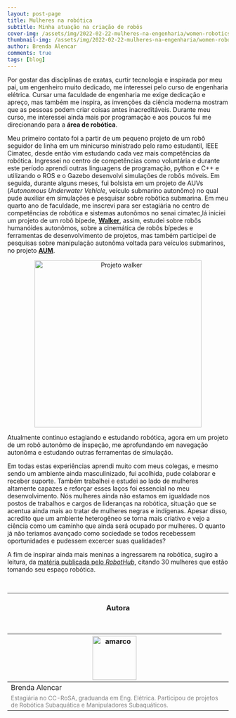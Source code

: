 ```yaml
---
layout: post-page
title: Mulheres na robótica 
subtitle: Minha atuação na criação de robôs
cover-img: /assets/img/2022-02-22-mulheres-na-engenharia/women-robotics.jpg
thumbnail-img: /assets/img/2022-02-22-mulheres-na-engenharia/women-robotics.jpg
author: Brenda Alencar
comments: true
tags: [blog]
---
```


Por gostar das disciplinas de exatas, curtir tecnologia e inspirada por meu pai, um engenheiro muito dedicado, me interessei pelo curso de engenharia elétrica. Cursar uma faculdade de engenharia me exige dedicação e apreço, mas também me inspira, as invenções da ciência moderna mostram que as pessoas podem criar coisas antes inacreditáveis. Durante meu curso, me interessei ainda mais por programação e aos poucos fui me direcionando para a **área de robótica**. 

Meu primeiro contato foi a partir de um pequeno projeto de um robô seguidor de linha em um minicurso ministrado pelo ramo estudantil, IEEE Cimatec, desde então vim estudando cada vez mais competências da robótica. Ingressei no centro de competências como voluntária e durante este período aprendi outras linguagens de programação, python e C++ e utilizando o ROS e o Gazebo desenvolvi simulações de robôs móveis. Em seguida, durante alguns meses, fui bolsista em um projeto de AUVs (*Autonomous Underwater Vehicle*, veículo submarino autonômo) no qual pude auxiliar em simulações e pesquisar sobre robôtica submarina. Em meu quarto ano de faculdade, me inscrevi para ser estagiária no centro de competências de robótica e sistemas autonômos no senai cimatec,lá iniciei um projeto de um robô bípede, [**Walker**](https://braziliansinrobotics.com/project-walker/), assim, estudei sobre robôs humanóides autonômos, sobre a cinemática de robôs bípedes e ferramentas de desenvolvimento de projetos, mas também participei de pesquisas sobre manipulação autonôma voltada para veículos submarinos, no projeto [**AUM**](https://braziliansinrobotics.com/project-aum/). 

<center><img src="{{ 'assets/img/walker/walker-montagem.jpeg' | relative_url }}" alt="Projeto walker" width="380"/></center>

Atualmente continuo estagiando e estudando robótica, agora em um projeto de um robô autonômo de inspeção, me aprofundando em navegação autonôma e estudando outras ferramentas de simulação.

Em todas estas experiências aprendi muito com meus colegas, e mesmo sendo um ambiente ainda masculinizado, fui acolhida, pude colaborar e receber suporte. Também trabalhei e estudei ao lado de mulheres altamente capazes e reforçar esses laços foi essencial no meu desenvolvimento. Nós mulheres ainda não estamos em igualdade nos postos de trabalhos e cargos de lideranças na robótica, situação que se acentua ainda mais ao tratar de mulheres negras e indígenas. Apesar disso, acredito que um ambiente heterogêneo se torna mais criativo e vejo a ciência como um caminho que ainda será ocupado por mulheres. O quanto já não teriamos avançado como sociedade se todos recebessem oportunidades e pudessem excercer suas qualidades?

A fim de inspirar ainda mais meninas a ingressarem na robótica, sugiro a leitura, da [matéria publicada pelo *RobotHub*](https://robohub.org/30-women-in-robotics-you-need-to-know-about-2020/), citando 30 mulheres que estão tomando seu espaço robótica.


<br>

<hr>

<!-- autor -->
<center><h3 class="post-title">Autora</h3><br/></center>
<div class="row">
  <div class="col-xl-auto offset-xl-0 col-lg-4 offset-lg-0 center">
    <table class="table-borderless highlight">
      <thead>
        <tr>
          <th><img src="{{ 'assets/img/people/brendaalencar-1.png' | relative_url }}" width="100" alt="amarco" class="img-fluid rounded-circle" /></th>
        </tr>
      </thead>
      <tbody>
        <tr class="font-weight-bolder" style="text-align: center margin-top: 0">
          <td>Brenda Alencar</td>
        </tr>
        <tr style="text-align: center" >
          <td style="color: #808080; vertical-align: top; text-align: justify"><small>Estagiária no CC-RoSA, graduanda em Eng. Elétrica. Participou de projetos de Robótica Subaquática e Manipuladores Subaquáticos.</small></td>
          <td></td>
        </tr>
      </tbody>
    </table>
  </div>
</div>
<br>
